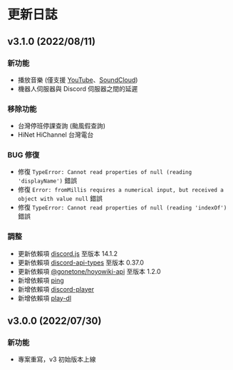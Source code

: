 # 更新日誌

## v3.1.0 (2022/08/11)
### 新功能
- 播放音樂 (僅支援 [YouTube](https://www.youtube.com/)、[SoundCloud](https://soundcloud.com/))
- 機器人伺服器與 Discord 伺服器之間的延遲

### 移除功能
- 台灣停班停課查詢 (颱風假查詢)
- HiNet HiChannel 台灣電台

### BUG 修復
- 修復 `TypeError: Cannot read properties of null (reading 'displayName')` 錯誤
- 修復 `Error: fromMillis requires a numerical input, but received a object with value null` 錯誤
- 修復 `TypeError: Cannot read properties of null (reading 'indexOf')` 錯誤

### 調整
- 更新依賴項 [discord.js](https://www.npmjs.com/package/discord.js) 至版本 14.1.2
- 更新依賴項 [discord-api-types](https://www.npmjs.com/package/discord-api-types) 至版本 0.37.0
- 更新依賴項 [@gonetone/hoyowiki-api](https://www.npmjs.com/package/@gonetone/hoyowiki-api) 至版本 1.2.0
- 新增依賴項 [ping](https://www.npmjs.com/package/ping)
- 新增依賴項 [discord-player](https://www.npmjs.com/package/discord-player)
- 新增依賴項 [play-dl](https://www.npmjs.com/package/play-dl)

## v3.0.0 (2022/07/30)
### 新功能
- 專案重寫，v3 初始版本上線
